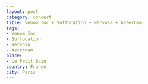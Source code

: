 ```yaml
---
layout: post
category: concert
title: Venom Inc + Suffocation + Nervosa + Aeternam
tags: 
- Venom Inc
- Suffocation
- Nervosa
- Aeternam
place: 
- Le Petit Bain
country: France
city: Paris
---
```


